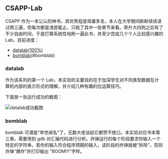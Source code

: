 ## CSAPP-Lab

CSAPP 作为一本公认的神书，其优秀程度毋庸多言。本人在大学期间断断续续读过两三遍，但每次都是浅尝辄止，只挑了其中一些章节来看。荣升大四狗之后有了不少自由时间，于是打算系统性地刷一遍此书，并至少完成几个个人比较感兴趣的 Lab。目前进度：

- [datalab(100%)](#datalab)
- [bomblab](0%)(#bomblab)

### datalab

作为该系列的第一个 Lab，本实验的主要目的在于加深学生对不同类型数据在计算机内部的表示形式的理解，并介绍几种有趣的位运算技巧。

下面放一张运行成功的截图：

![datalab成功截图](https://i.loli.net/2021/01/23/8Rx2Um9iSztdyF3.png)

### bomblab

bomblab 可谓是“举世闻名”了，无数大佬谈起它都赞不绝口。本实验对应书本第三章。需要用到 gdb 对汇编代码进行分析。炸弹运行的每个阶段要求你输入一个特定的字符串，若你的输入符合程序预期的输入，该阶段的炸弹就被“拆除”，否则炸弹“爆炸”并打印输出 "BOOM!!!"字样。
